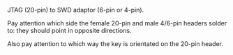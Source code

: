 JTAG (20-pin) to SWD adaptor (6-pin or 4-pin).

Pay attention which side the female 20-pin and male 4/6-pin headers solder to: they should point in opposite directions.

Also pay attention to which way the key is orientated on the 20-pin header.


